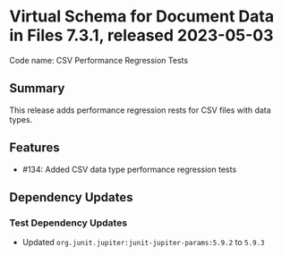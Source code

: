 # Virtual Schema for Document Data in Files 7.3.1, released 2023-05-03

Code name: CSV Performance Regression Tests

## Summary

This release adds performance regression rests for CSV files with data types.

## Features

* #134: Added CSV data type performance regression tests

## Dependency Updates

### Test Dependency Updates

* Updated `org.junit.jupiter:junit-jupiter-params:5.9.2` to `5.9.3`
